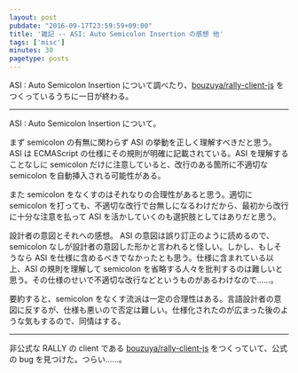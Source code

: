 ```yaml
---
layout: post
pubdate: "2016-09-17T23:59:59+09:00"
title: '雑記 -- ASI: Auto Semicolon Insertion の感想 他'
tags: ['misc']
minutes: 30
pagetype: posts
---
```

ASI : Auto Semicolon Insertion について調べたり、[bouzuya/rally-client-js][] をつくっているうちに一日が終わる。

-----

ASI : Auto Semicolon Insertion について。

まず semicolon の有無に関わらず ASI の挙動を正しく理解すべきだと思う。ASI は ECMAScript の仕様にその規則が明確に記載されている。ASI を理解することなしに semicolon だけに注意していると、改行のある箇所に不適切な semicolon を自動挿入される可能性がある。

また semicolon をなくすのはそれなりの合理性があると思う。適切に semicolon を打っても、不適切な改行で台無しになるわけだから、最初から改行に十分な注意を払って ASI を活かしていくのも選択肢としてはありだと思う。

設計者の意図とそれへの感想。 ASI の意図は誤り訂正のように読めるので、 semicolon なしが設計者の意図した形かと言われると怪しい。しかし、もしそうなら ASI を仕様に含めるべきでなかったとも思う。仕様に含まれている以上、ASI の規則を理解して semicolon を省略する人々を批判するのは難しいと思う。その仕様のせいで不適切な改行などというものがあるわけなので……。

要約すると、semicolon をなくす流派は一定の合理性はある。言語設計者の意図に反するが、仕様も悪いので否定は難しい。仕様化されたのが広まった後のような気もするので、同情はする。

-----

非公式な RALLY の client である [bouzuya/rally-client-js][] をつくっていて、公式の bug を見つけた。つらい……。

[bouzuya/rally-client-js]: https://github.com/bouzuya/rally-client-js
